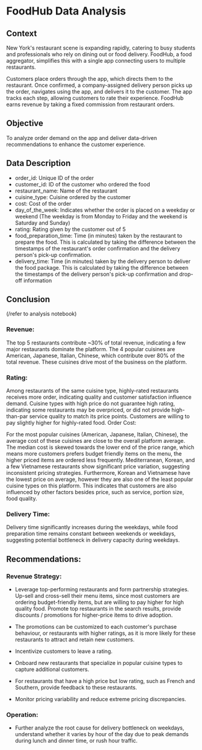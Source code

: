 # FoodHub Data Analysis
## Context
New York's restaurant scene is expanding rapidly, catering to busy students and professionals who rely on dining out or food delivery. FoodHub, a food aggregator, simplifies this with a single app connecting users to multiple restaurants.

Customers place orders through the app, which directs them to the restaurant. Once confirmed, a company-assigned delivery person picks up the order, navigates using the app, and delivers it to the customer. The app tracks each step, allowing customers to rate their experience. FoodHub earns revenue by taking a fixed commission from restaurant orders.

## Objective
To analyze order demand on the app and deliver data-driven recommendations to enhance the customer experience.

## Data Description
* order_id: Unique ID of the order
* customer_id: ID of the customer who ordered the food
* restaurant_name: Name of the restaurant
* cuisine_type: Cuisine ordered by the customer
* cost: Cost of the order
* day_of_the_week: Indicates whether the order is placed on a weekday or weekend (The weekday is from Monday to Friday and the weekend is Saturday and Sunday)
* rating: Rating given by the customer out of 5
* food_preparation_time: Time (in minutes) taken by the restaurant to prepare the food. This is calculated by taking the difference between the timestamps of the restaurant's order confirmation and the delivery person's pick-up confirmation.
* delivery_time: Time (in minutes) taken by the delivery person to deliver the food package. This is calculated by taking the difference between the timestamps of the delivery person's pick-up confirmation and drop-off information

## Conclusion
(/refer to analysis notebook)
### Revenue:
The top 5 restaurants contribute ~30% of total revenue, indicating a few major restaurants dominate the platform.
The 4 popular cuisines are American, Japanese, Italian, Chinese, which contribute over 80% of the total revenue. These cuisines drive most of the business on the platform.

### Rating:
Among restaurants of the same cuisine type, highly-rated restaurants receives more order, indicating quality and customer satisfaction influence demand.
Cuisine types with high price do not guarantee high rating, indicating some restaurants may be overpriced, or did not provide high-than-par service quality to match its price points.
Customers are willing to pay slightly higher for highly-rated food.
Order Cost:

For the most popular cuisines (American, Japanese, Italian, Chinese), the average cost of these cuisines are close to the overall platform average. The median cost is skewed towards the lower end of the price range, which means more customers prefers budget friendly items on the menu, the higher priced items are ordered less frequently.
Mediterranean, Korean, and a few Vietnamese restaurants show significant price variation, suggesting inconsistent pricing strategies.
Furthermore, Korean and Vietnamese have the lowest price on average, however they are also one of the least popular cuisine types on this platform. This indicates that customers are also influenced by other factors besides price, such as service, portion size, food quality.

### Delivery Time:
Delivery time significantly increases during the weekdays, while food preparation time remains constant between weekends or weekdays, suggesting potential bottleneck in delivery capacity during weekdays.

## Recommendations:
### Revenue Strategy:

* Leverage top-performing restaurants and form partnership strategies. Up-sell and cross-sell their menu items, since most customers are ordering budget-friendly items, but are willing to pay higher for high quality food. Promote top restaurants in the search results, provide discounts / promotions for higher-price items to drive adoption.

* The promotions can be customized to each customer's purchase behaviour, or restaurants with higher ratings, as it is more likely for these restaurants to attract and retain new customers.

* Incentivize customers to leave a rating.

* Onboard new restaurants that specialize in popular cuisine types to capture additional customers.

* For restaurants that have a high price but low rating, such as French and Southern, provide feedback to these restaurants.

* Monitor pricing variability and reduce extreme pricing discrepancies.

### Operation:

* Further analyze the root cause for delivery bottleneck on weekdays, understand whether it varies by hour of the day due to peak demands during lunch and dinner time, or rush hour traffic.
